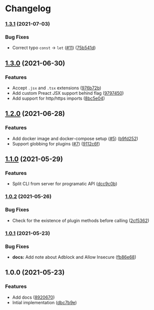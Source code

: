 # Changelog

### [1.3.1](https://www.github.com/projectsophon/df-plugin-dev-server/compare/v1.3.0...v1.3.1) (2021-07-03)


### Bug Fixes

* Correct typo `const` -> `let` ([#11](https://www.github.com/projectsophon/df-plugin-dev-server/issues/11)) ([75b541d](https://www.github.com/projectsophon/df-plugin-dev-server/commit/75b541d47c2c5a7c92406f0feadc3646d22dc4b8))

## [1.3.0](https://www.github.com/projectsophon/df-plugin-dev-server/compare/v1.2.0...v1.3.0) (2021-06-30)


### Features

* Accept `.jsx` and `.tsx` extensions ([976b72b](https://www.github.com/projectsophon/df-plugin-dev-server/commit/976b72b1e5c0aac3a9777b04601e1f31c6de1e5b))
* Add custom Preact JSX support behind flag ([9797450](https://www.github.com/projectsophon/df-plugin-dev-server/commit/97974509bee29dc12dd23f04147e6b0c37eadac8))
* Add support for http/https imports ([8bc5e04](https://www.github.com/projectsophon/df-plugin-dev-server/commit/8bc5e046b72f1e2d06cde59c309dc7ff029edc37))

## [1.2.0](https://www.github.com/projectsophon/df-plugin-dev-server/compare/v1.1.0...v1.2.0) (2021-06-28)


### Features

* Add docker image and docker-compose setup ([#5](https://www.github.com/projectsophon/df-plugin-dev-server/issues/5)) ([b9fd252](https://www.github.com/projectsophon/df-plugin-dev-server/commit/b9fd2523c38ca5036bf03b05b8369291fe1129a1))
* Support globbing for plugins ([#7](https://www.github.com/projectsophon/df-plugin-dev-server/issues/7)) ([9112c6f](https://www.github.com/projectsophon/df-plugin-dev-server/commit/9112c6f8aa30aa6ed9bf9b2ac6f853517e276e80))

## [1.1.0](https://www.github.com/projectsophon/df-plugin-dev-server/compare/v1.0.2...v1.1.0) (2021-05-29)


### Features

* Split CLI from server for programatic API ([dcc9c0b](https://www.github.com/projectsophon/df-plugin-dev-server/commit/dcc9c0b3c6f604d5a0e2f0429562e26ce0321c8e))

### [1.0.2](https://www.github.com/projectsophon/df-plugin-dev-server/compare/v1.0.1...v1.0.2) (2021-05-26)


### Bug Fixes

* Check for the existence of plugin methods before calling ([2cf5362](https://www.github.com/projectsophon/df-plugin-dev-server/commit/2cf536276c433c964c21cf0e2520362535c9267b))

### [1.0.1](https://www.github.com/projectsophon/df-plugin-dev-server/compare/v1.0.0...v1.0.1) (2021-05-23)


### Bug Fixes

* **docs:** Add note about Adblock and Allow Insecure ([fb86e68](https://www.github.com/projectsophon/df-plugin-dev-server/commit/fb86e685b5a7c7cd766ba9dee14aa70225987dd6))

## 1.0.0 (2021-05-23)


### Features

* Add docs ([8920670](https://www.github.com/projectsophon/df-plugin-dev-server/commit/8920670853192e6fdd014d666ae4624173c9507f))
* Intial implementation ([dbc7b9e](https://www.github.com/projectsophon/df-plugin-dev-server/commit/dbc7b9e996a0f6a38a8244e2567e1cdce3785abe))
